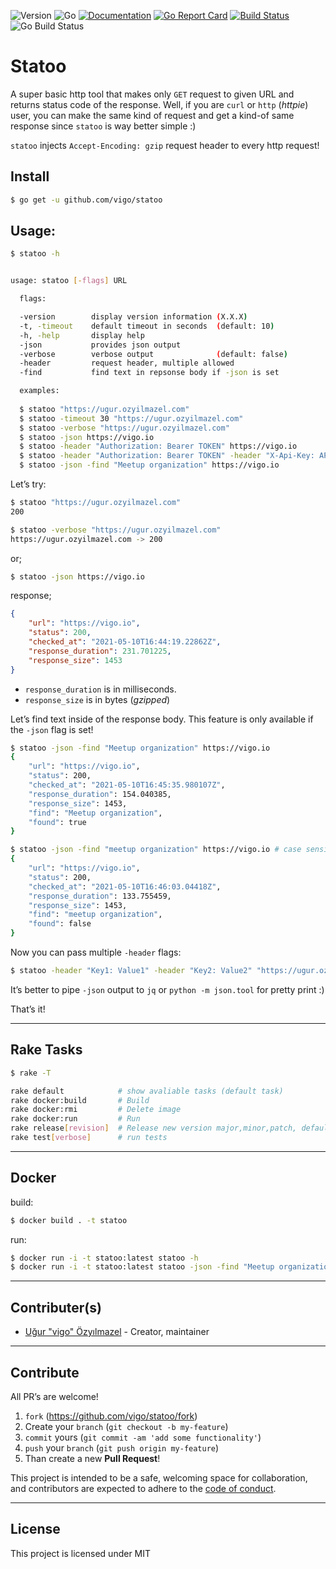 ![Version](https://img.shields.io/badge/version-1.0.0-orange.svg)
![Go](https://img.shields.io/badge/go-1.16-black.svg)
[![Documentation](https://godoc.org/github.com/vigo/statoo?status.svg)](https://pkg.go.dev/github.com/vigo/statoo)
[![Go Report Card](https://goreportcard.com/badge/github.com/vigo/statoo)](https://goreportcard.com/report/github.com/vigo/statoo)
[![Build Status](https://travis-ci.org/vigo/statoo.svg?branch=main)](https://travis-ci.org/vigo/statoo)
![Go Build Status](https://github.com/vigo/statoo/actions/workflows/go.yml/badge.svg)

# Statoo

A super basic http tool that makes only `GET` request to given URL and returns
status code of the response. Well, if you are `curl` or `http` (*httpie*) user,
you can make the same kind of request and get a kind-of same response since
`statoo` is way better simple :)

`statoo` injects `Accept-Encoding: gzip` request header to every http request!

## Install

```bash
$ go get -u github.com/vigo/statoo
```

## Usage:

```bash
$ statoo -h


usage: statoo [-flags] URL

  flags:

  -version        display version information (X.X.X)
  -t, -timeout    default timeout in seconds  (default: 10)
  -h, -help       display help
  -json           provides json output
  -verbose        verbose output              (default: false)
  -header         request header, multiple allowed
  -find           find text in repsonse body if -json is set

  examples:
  
  $ statoo "https://ugur.ozyilmazel.com"
  $ statoo -timeout 30 "https://ugur.ozyilmazel.com"
  $ statoo -verbose "https://ugur.ozyilmazel.com"
  $ statoo -json https://vigo.io
  $ statoo -header "Authorization: Bearer TOKEN" https://vigo.io
  $ statoo -header "Authorization: Bearer TOKEN" -header "X-Api-Key: APIKEY" https://vigo.io
  $ statoo -json -find "Meetup organization" https://vigo.io

```

Let’s try:

```bash
$ statoo "https://ugur.ozyilmazel.com"
200

$ statoo -verbose "https://ugur.ozyilmazel.com"
https://ugur.ozyilmazel.com -> 200
```

or;

```bash
$ statoo -json https://vigo.io
```

response;

```json
{
    "url": "https://vigo.io",
    "status": 200,
    "checked_at": "2021-05-10T16:44:19.22862Z",
    "response_duration": 231.701225,
    "response_size": 1453
}
```

- `response_duration` is in milliseconds.
- `response_size` is in bytes (*gzipped*)

Let’s find text inside of the response body. This feature is only available
if the `-json` flag is set!

```bash
$ statoo -json -find "Meetup organization" https://vigo.io
{
    "url": "https://vigo.io",
    "status": 200,
    "checked_at": "2021-05-10T16:45:35.980107Z",
    "response_duration": 154.040385,
    "response_size": 1453,
    "find": "Meetup organization",
    "found": true
}

$ statoo -json -find "meetup organization" https://vigo.io # case sensitive
{
    "url": "https://vigo.io",
    "status": 200,
    "checked_at": "2021-05-10T16:46:03.04418Z",
    "response_duration": 133.755459,
    "response_size": 1453,
    "find": "meetup organization",
    "found": false
}
```

Now you can pass multiple `-header` flags:

```bash
$ statoo -header "Key1: Value1" -header "Key2: Value2" "https://ugur.ozyilmazel.com"
```

It’s better to pipe `-json` output to `jq` or `python -m json.tool` for pretty print :)

That’s it!

---

## Rake Tasks

```bash
$ rake -T

rake default            # show avaliable tasks (default task)
rake docker:build       # Build
rake docker:rmi         # Delete image
rake docker:run         # Run
rake release[revision]  # Release new version major,minor,patch, default: patch
rake test[verbose]      # run tests
```

---

## Docker

build:

```bash
$ docker build . -t statoo
```

run:

```bash
$ docker run -i -t statoo:latest statoo -h
$ docker run -i -t statoo:latest statoo -json -find "Meetup organization" https://vigo.io
```

---

## Contributer(s)

* [Uğur "vigo" Özyılmazel](https://github.com/vigo) - Creator, maintainer

---

## Contribute

All PR’s are welcome!

1. `fork` (https://github.com/vigo/statoo/fork)
1. Create your `branch` (`git checkout -b my-feature`)
1. `commit` yours (`git commit -am 'add some functionality'`)
1. `push` your `branch` (`git push origin my-feature`)
1. Than create a new **Pull Request**!

This project is intended to be a safe, welcoming space for collaboration, and
contributors are expected to adhere to the [code of conduct][coc].

---

## License

This project is licensed under MIT

[coc]: https://github.com/vigo/statoo/blob/main/CODE_OF_CONDUCT.md